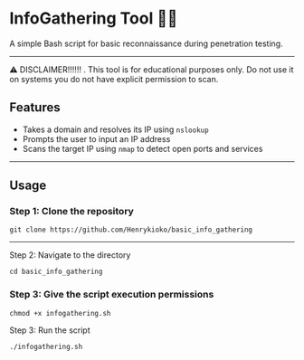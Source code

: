 # InfoGathering Tool 🕵️‍♂️

A simple Bash script for basic reconnaissance during penetration testing.

---
⚠️ DISCLAIMER!!!!!!
.
    This tool is for educational purposes only.
    Do not use it on systems you do not have explicit permission to scan.

## Features

- Takes a domain and resolves its IP using `nslookup`
- Prompts the user to input an IP address
- Scans the target IP using `nmap` to detect open ports and services

---

## Usage

### Step 1: Clone the repository
```
git clone https://github.com/Henrykioko/basic_info_gathering
```
----
Step 2: Navigate to the directory
```
cd basic_info_gathering
```
### Step 3: Give the script execution permissions
```
chmod +x infogathering.sh
```
Step 3: Run the script
```
./infogathering.sh
```

